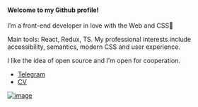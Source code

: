 #### Welcome to my Github profile!

I’m a front-end developer in love with the Web and CSS🖤

Main tools: React, Redux, TS. My professional interests include accessibility, semantics, modern CSS and user experience. 

I like the idea of open source and I'm open for cooperation.
- [Telegram](https://t.me/winter_song)
- [CV](https://starkovsergey.github.io/StarkovSergey)

[![image](https://www.codewars.com/users/StarkovSergey/badges/micro?theme=light)](https://www.codewars.com/users/StarkovSergey)
